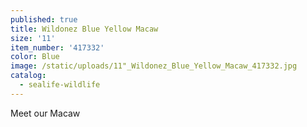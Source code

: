 ```yaml
---
published: true
title: Wildonez Blue Yellow Macaw
size: '11'
item_number: '417332'
color: Blue
image: /static/uploads/11"_Wildonez_Blue_Yellow_Macaw_417332.jpg
catalog:
  - sealife-wildlife
---
```

Meet our Macaw
